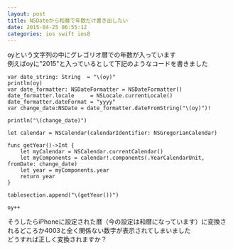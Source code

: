 ```yaml
---
layout: post
title: NSDateから和暦で年数だけ書き出したい
date: 2015-04-25 06:55:12
categories: ios swift ios8
---
```

<!-- {% raw %} -->
<p>oyという文字列の中にグレゴリオ暦での年数が入っています<br>
例えばoyに"2015"と入っているとして下記のようなコードを書きました</p>

<pre><code>var date_string: String  = "\(oy)"
println(oy)
var date_formatter: NSDateFormatter = NSDateFormatter()
date_formatter.locale     = NSLocale.currentLocale()
date_formatter.dateFormat = "yyyy"
var change_date:NSDate = date_formatter.dateFromString("\(oy)")!

println("\(change_date)")

let calendar = NSCalendar(calendarIdentifier: NSGregorianCalendar)

func getYear()-&gt;Int {
    let myCalendar = NSCalendar.currentCalendar()
    let myComponents = calendar!.components(.YearCalendarUnit, fromDate: change_date)
    let year = myComponents.year
    return year
}

tablesection.append("\(getYear())")

oy++
</code></pre>

<p>そうしたらiPhoneに設定された暦（今の設定は和暦になっています）に変換されるどころか4003と全く関係ない数字が表示されてしまいました<br>
どうすれば正しく変換されますか？</p>
<!-- {% endraw %} -->
